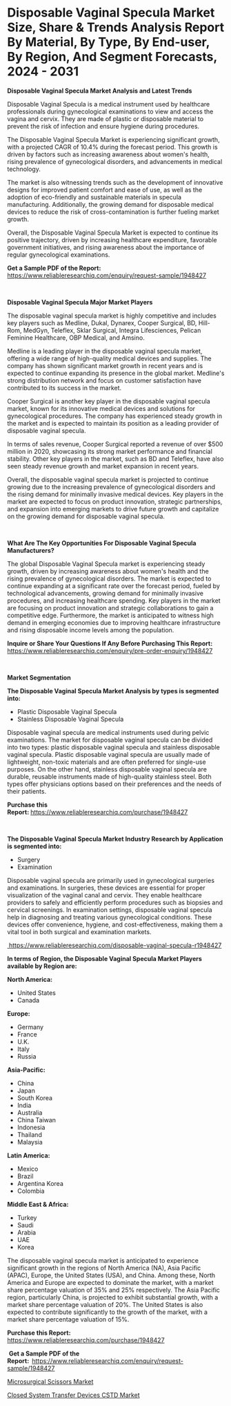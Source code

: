 <p><h1>Disposable Vaginal Specula Market Size, Share & Trends Analysis Report By Material, By Type, By End-user, By Region, And Segment Forecasts, 2024 - 2031</h1></p><p><strong>Disposable Vaginal Specula Market Analysis and Latest Trends</strong></p>
<p><p>Disposable Vaginal Specula is a medical instrument used by healthcare professionals during gynecological examinations to view and access the vagina and cervix. They are made of plastic or disposable material to prevent the risk of infection and ensure hygiene during procedures.</p><p>The Disposable Vaginal Specula Market is experiencing significant growth, with a projected CAGR of 10.4% during the forecast period. This growth is driven by factors such as increasing awareness about women's health, rising prevalence of gynecological disorders, and advancements in medical technology.</p><p>The market is also witnessing trends such as the development of innovative designs for improved patient comfort and ease of use, as well as the adoption of eco-friendly and sustainable materials in specula manufacturing. Additionally, the growing demand for disposable medical devices to reduce the risk of cross-contamination is further fueling market growth.</p><p>Overall, the Disposable Vaginal Specula Market is expected to continue its positive trajectory, driven by increasing healthcare expenditure, favorable government initiatives, and rising awareness about the importance of regular gynecological examinations.</p></p>
<p><strong>Get a Sample PDF of the Report:&nbsp;</strong> <a href="https://www.reliableresearchiq.com/enquiry/request-sample/1948427">https://www.reliableresearchiq.com/enquiry/request-sample/1948427</a></p>
<p>&nbsp;</p>
<p><strong>Disposable Vaginal Specula Major Market Players</strong></p>
<p><p>The disposable vaginal specula market is highly competitive and includes key players such as Medline, Dukal, Dynarex, Cooper Surgical, BD, Hill-Rom, MedGyn, Teleflex, Sklar Surgical, Integra Lifesciences, Pelican Feminine Healthcare, OBP Medical, and Amsino.</p><p>Medline is a leading player in the disposable vaginal specula market, offering a wide range of high-quality medical devices and supplies. The company has shown significant market growth in recent years and is expected to continue expanding its presence in the global market. Medline's strong distribution network and focus on customer satisfaction have contributed to its success in the market.</p><p>Cooper Surgical is another key player in the disposable vaginal specula market, known for its innovative medical devices and solutions for gynecological procedures. The company has experienced steady growth in the market and is expected to maintain its position as a leading provider of disposable vaginal specula.</p><p>In terms of sales revenue, Cooper Surgical reported a revenue of over $500 million in 2020, showcasing its strong market performance and financial stability. Other key players in the market, such as BD and Teleflex, have also seen steady revenue growth and market expansion in recent years.</p><p>Overall, the disposable vaginal specula market is projected to continue growing due to the increasing prevalence of gynecological disorders and the rising demand for minimally invasive medical devices. Key players in the market are expected to focus on product innovation, strategic partnerships, and expansion into emerging markets to drive future growth and capitalize on the growing demand for disposable vaginal specula.</p></p>
<p>&nbsp;</p>
<p><strong>What Are The Key Opportunities For Disposable Vaginal Specula Manufacturers?</strong></p>
<p><p>The global Disposable Vaginal Specula market is experiencing steady growth, driven by increasing awareness about women's health and the rising prevalence of gynecological disorders. The market is expected to continue expanding at a significant rate over the forecast period, fueled by technological advancements, growing demand for minimally invasive procedures, and increasing healthcare spending. Key players in the market are focusing on product innovation and strategic collaborations to gain a competitive edge. Furthermore, the market is anticipated to witness high demand in emerging economies due to improving healthcare infrastructure and rising disposable income levels among the population.</p></p>
<p><strong>Inquire or Share Your Questions If Any Before Purchasing This Report:</strong> <a href="https://www.reliableresearchiq.com/enquiry/pre-order-enquiry/1948427">https://www.reliableresearchiq.com/enquiry/pre-order-enquiry/1948427</a></p>
<p>&nbsp;</p>
<p><strong>Market Segmentation</strong></p>
<p><strong>The Disposable Vaginal Specula Market Analysis by types is segmented into:</strong></p>
<p><ul><li>Plastic Disposable Vaginal Specula</li><li>Stainless Disposable Vaginal Specula</li></ul></p>
<p><p>Disposable vaginal specula are medical instruments used during pelvic examinations. The market for disposable vaginal specula can be divided into two types: plastic disposable vaginal specula and stainless disposable vaginal specula. Plastic disposable vaginal specula are usually made of lightweight, non-toxic materials and are often preferred for single-use purposes. On the other hand, stainless disposable vaginal specula are durable, reusable instruments made of high-quality stainless steel. Both types offer physicians options based on their preferences and the needs of their patients.</p></p>
<p><strong>Purchase this Report:&nbsp;</strong><a href="https://www.reliableresearchiq.com/purchase/1948427">https://www.reliableresearchiq.com/purchase/1948427</a></p>
<p>&nbsp;</p>
<p><strong>The Disposable Vaginal Specula Market Industry Research by Application is segmented into:</strong></p>
<p><ul><li>Surgery</li><li>Examination</li></ul></p>
<p><p>Disposable vaginal specula are primarily used in gynecological surgeries and examinations. In surgeries, these devices are essential for proper visualization of the vaginal canal and cervix. They enable healthcare providers to safely and efficiently perform procedures such as biopsies and cervical screenings. In examination settings, disposable vaginal specula help in diagnosing and treating various gynecological conditions. These devices offer convenience, hygiene, and cost-effectiveness, making them a vital tool in both surgical and examination markets.</p></p>
<p><a href="https://www.reliableresearchiq.com/disposable-vaginal-specula-r1948427">&nbsp;https://www.reliableresearchiq.com/disposable-vaginal-specula-r1948427</a></p>
<p><strong>In terms of Region, the Disposable Vaginal Specula Market Players available by Region are:</strong></p>
<p>
    <p> <strong> North America: </strong>
        <ul>
            <li>United States</li>
            <li>Canada</li>
        </ul>
        </p> 
    <p> <strong> Europe: </strong>
        <ul>
            <li>Germany</li>
            <li>France</li>
            <li>U.K.</li>
            <li>Italy</li>
            <li>Russia</li>
        </ul>
        </p> 
    <p> <strong> Asia-Pacific: </strong>
        <ul>
            <li>China</li>
            <li>Japan</li>
            <li>South Korea</li>
            <li>India</li>
            <li>Australia</li>
            <li>China Taiwan</li>
            <li>Indonesia</li>
            <li>Thailand</li>
            <li>Malaysia</li>
        </ul>
        </p> 
    <p> <strong> Latin America: </strong>
        <ul>
            <li>Mexico</li>
            <li>Brazil</li>
            <li>Argentina Korea</li>
            <li>Colombia</li>
        </ul>
        </p> 
    <p> <strong> Middle East & Africa: </strong>
        <ul>
            <li>Turkey</li>
            <li>Saudi</li>
            <li>Arabia</li>
            <li>UAE</li>
            <li>Korea</li>
        </ul>
    </p>
    </p>
<p><p>The disposable vaginal specula market is anticipated to experience significant growth in the regions of North America (NA), Asia Pacific (APAC), Europe, the United States (USA), and China. Among these, North America and Europe are expected to dominate the market, with a market share percentage valuation of 35% and 25% respectively. The Asia Pacific region, particularly China, is projected to exhibit substantial growth, with a market share percentage valuation of 20%. The United States is also expected to contribute significantly to the growth of the market, with a market share percentage valuation of 15%.</p></p>
<p><strong>Purchase this Report: </strong><a href="https://www.reliableresearchiq.com/purchase/1948427">https://www.reliableresearchiq.com/purchase/1948427</a></p>
<p>&nbsp;<strong>Get a Sample PDF of the Report:&nbsp;&nbsp;</strong><a href="https://www.reliableresearchiq.com/enquiry/request-sample/1948427">https://www.reliableresearchiq.com/enquiry/request-sample/1948427</a></p>
<p><strong></strong></p>
<p><p><a href="https://github.com/msLonKoss78/Market-Research-Report-List-1/blob/main/microsurgical-scissors-market.md">Microsurgical Scissors Market</a></p><p><a href="https://github.com/lairestrong/Market-Research-Report-List-1/blob/main/closed-system-transfer-devices-cstd-market.md">Closed System Transfer Devices CSTD Market</a></p></p>